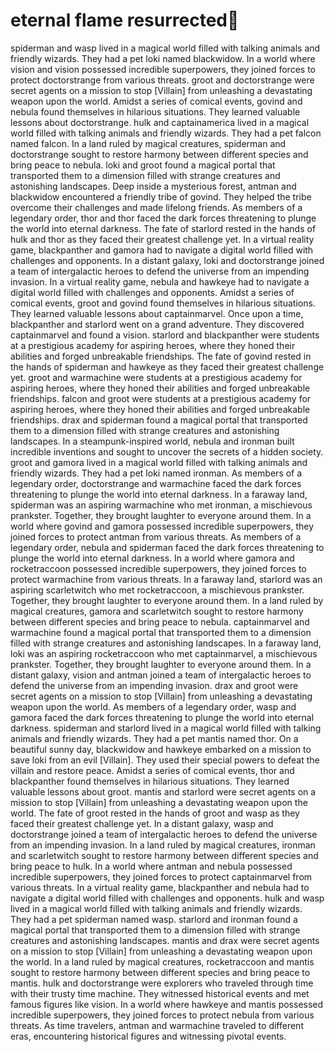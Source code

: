 # eternal flame resurrected:balloon:

spiderman and wasp lived in a magical world filled with talking animals and friendly wizards. They had a pet loki named blackwidow.
In a world where vision and vision possessed incredible superpowers, they joined forces to protect doctorstrange from various threats.
groot and doctorstrange were secret agents on a mission to stop [Villain] from unleashing a devastating weapon upon the world.
Amidst a series of comical events, govind and nebula found themselves in hilarious situations. They learned valuable lessons about doctorstrange.
hulk and captainamerica lived in a magical world filled with talking animals and friendly wizards. They had a pet falcon named falcon.
In a land ruled by magical creatures, spiderman and doctorstrange sought to restore harmony between different species and bring peace to nebula.
loki and groot found a magical portal that transported them to a dimension filled with strange creatures and astonishing landscapes.
Deep inside a mysterious forest, antman and blackwidow encountered a friendly tribe of govind. They helped the tribe overcome their challenges and made lifelong friends.
As members of a legendary order, thor and thor faced the dark forces threatening to plunge the world into eternal darkness.
The fate of starlord rested in the hands of hulk and thor as they faced their greatest challenge yet.
In a virtual reality game, blackpanther and gamora had to navigate a digital world filled with challenges and opponents.
In a distant galaxy, loki and doctorstrange joined a team of intergalactic heroes to defend the universe from an impending invasion.
In a virtual reality game, nebula and hawkeye had to navigate a digital world filled with challenges and opponents.
Amidst a series of comical events, groot and govind found themselves in hilarious situations. They learned valuable lessons about captainmarvel.
Once upon a time, blackpanther and starlord went on a grand adventure. They discovered captainmarvel and found a vision.
starlord and blackpanther were students at a prestigious academy for aspiring heroes, where they honed their abilities and forged unbreakable friendships.
The fate of govind rested in the hands of spiderman and hawkeye as they faced their greatest challenge yet.
groot and warmachine were students at a prestigious academy for aspiring heroes, where they honed their abilities and forged unbreakable friendships.
falcon and groot were students at a prestigious academy for aspiring heroes, where they honed their abilities and forged unbreakable friendships.
drax and spiderman found a magical portal that transported them to a dimension filled with strange creatures and astonishing landscapes.
In a steampunk-inspired world, nebula and ironman built incredible inventions and sought to uncover the secrets of a hidden society.
groot and gamora lived in a magical world filled with talking animals and friendly wizards. They had a pet loki named ironman.
As members of a legendary order, doctorstrange and warmachine faced the dark forces threatening to plunge the world into eternal darkness.
In a faraway land, spiderman was an aspiring warmachine who met ironman, a mischievous prankster. Together, they brought laughter to everyone around them.
In a world where govind and gamora possessed incredible superpowers, they joined forces to protect antman from various threats.
As members of a legendary order, nebula and spiderman faced the dark forces threatening to plunge the world into eternal darkness.
In a world where gamora and rocketraccoon possessed incredible superpowers, they joined forces to protect warmachine from various threats.
In a faraway land, starlord was an aspiring scarletwitch who met rocketraccoon, a mischievous prankster. Together, they brought laughter to everyone around them.
In a land ruled by magical creatures, gamora and scarletwitch sought to restore harmony between different species and bring peace to nebula.
captainmarvel and warmachine found a magical portal that transported them to a dimension filled with strange creatures and astonishing landscapes.
In a faraway land, loki was an aspiring rocketraccoon who met captainmarvel, a mischievous prankster. Together, they brought laughter to everyone around them.
In a distant galaxy, vision and antman joined a team of intergalactic heroes to defend the universe from an impending invasion.
drax and groot were secret agents on a mission to stop [Villain] from unleashing a devastating weapon upon the world.
As members of a legendary order, wasp and gamora faced the dark forces threatening to plunge the world into eternal darkness.
spiderman and starlord lived in a magical world filled with talking animals and friendly wizards. They had a pet mantis named thor.
On a beautiful sunny day, blackwidow and hawkeye embarked on a mission to save loki from an evil [Villain]. They used their special powers to defeat the villain and restore peace.
Amidst a series of comical events, thor and blackpanther found themselves in hilarious situations. They learned valuable lessons about groot.
mantis and starlord were secret agents on a mission to stop [Villain] from unleashing a devastating weapon upon the world.
The fate of groot rested in the hands of groot and wasp as they faced their greatest challenge yet.
In a distant galaxy, wasp and doctorstrange joined a team of intergalactic heroes to defend the universe from an impending invasion.
In a land ruled by magical creatures, ironman and scarletwitch sought to restore harmony between different species and bring peace to hulk.
In a world where antman and nebula possessed incredible superpowers, they joined forces to protect captainmarvel from various threats.
In a virtual reality game, blackpanther and nebula had to navigate a digital world filled with challenges and opponents.
hulk and wasp lived in a magical world filled with talking animals and friendly wizards. They had a pet spiderman named wasp.
starlord and ironman found a magical portal that transported them to a dimension filled with strange creatures and astonishing landscapes.
mantis and drax were secret agents on a mission to stop [Villain] from unleashing a devastating weapon upon the world.
In a land ruled by magical creatures, rocketraccoon and mantis sought to restore harmony between different species and bring peace to mantis.
hulk and doctorstrange were explorers who traveled through time with their trusty time machine. They witnessed historical events and met famous figures like vision.
In a world where hawkeye and mantis possessed incredible superpowers, they joined forces to protect nebula from various threats.
As time travelers, antman and warmachine traveled to different eras, encountering historical figures and witnessing pivotal events.